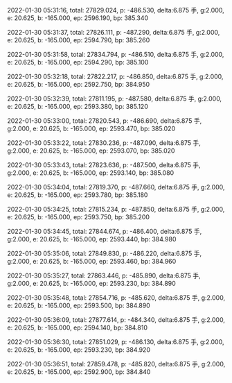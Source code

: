 2022-01-30 05:31:16, total: 27829.024, p: -486.530, delta:6.875 手, g:2.000, e: 20.625, b: -165.000, ep: 2596.190, bp: 385.340

2022-01-30 05:31:37, total: 27826.111, p: -487.290, delta:6.875 手, g:2.000, e: 20.625, b: -165.000, ep: 2594.790, bp: 385.260

2022-01-30 05:31:58, total: 27834.794, p: -486.510, delta:6.875 手, g:2.000, e: 20.625, b: -165.000, ep: 2594.290, bp: 385.100

2022-01-30 05:32:18, total: 27822.217, p: -486.850, delta:6.875 手, g:2.000, e: 20.625, b: -165.000, ep: 2592.750, bp: 384.950

2022-01-30 05:32:39, total: 27811.195, p: -487.580, delta:6.875 手, g:2.000, e: 20.625, b: -165.000, ep: 2593.380, bp: 385.120

2022-01-30 05:33:00, total: 27820.543, p: -486.690, delta:6.875 手, g:2.000, e: 20.625, b: -165.000, ep: 2593.470, bp: 385.020

2022-01-30 05:33:22, total: 27830.236, p: -487.090, delta:6.875 手, g:2.000, e: 20.625, b: -165.000, ep: 2593.070, bp: 385.020

2022-01-30 05:33:43, total: 27823.636, p: -487.500, delta:6.875 手, g:2.000, e: 20.625, b: -165.000, ep: 2593.140, bp: 385.080

2022-01-30 05:34:04, total: 27819.370, p: -487.660, delta:6.875 手, g:2.000, e: 20.625, b: -165.000, ep: 2593.780, bp: 385.180

2022-01-30 05:34:25, total: 27815.234, p: -487.850, delta:6.875 手, g:2.000, e: 20.625, b: -165.000, ep: 2593.750, bp: 385.200

2022-01-30 05:34:45, total: 27844.674, p: -486.400, delta:6.875 手, g:2.000, e: 20.625, b: -165.000, ep: 2593.440, bp: 384.980

2022-01-30 05:35:06, total: 27849.830, p: -486.220, delta:6.875 手, g:2.000, e: 20.625, b: -165.000, ep: 2593.460, bp: 384.960

2022-01-30 05:35:27, total: 27863.446, p: -485.890, delta:6.875 手, g:2.000, e: 20.625, b: -165.000, ep: 2593.230, bp: 384.890

2022-01-30 05:35:48, total: 27854.716, p: -485.620, delta:6.875 手, g:2.000, e: 20.625, b: -165.000, ep: 2593.500, bp: 384.890

2022-01-30 05:36:09, total: 27877.614, p: -484.340, delta:6.875 手, g:2.000, e: 20.625, b: -165.000, ep: 2594.140, bp: 384.810

2022-01-30 05:36:30, total: 27851.029, p: -486.130, delta:6.875 手, g:2.000, e: 20.625, b: -165.000, ep: 2593.230, bp: 384.920

2022-01-30 05:36:51, total: 27859.478, p: -485.820, delta:6.875 手, g:2.000, e: 20.625, b: -165.000, ep: 2592.900, bp: 384.840